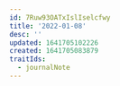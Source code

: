 ```yaml
---
id: 7Ruw93OATxIslIselcfwy
title: '2022-01-08'
desc: ''
updated: 1641705102226
created: 1641705083879
traitIds:
  - journalNote
---
```


